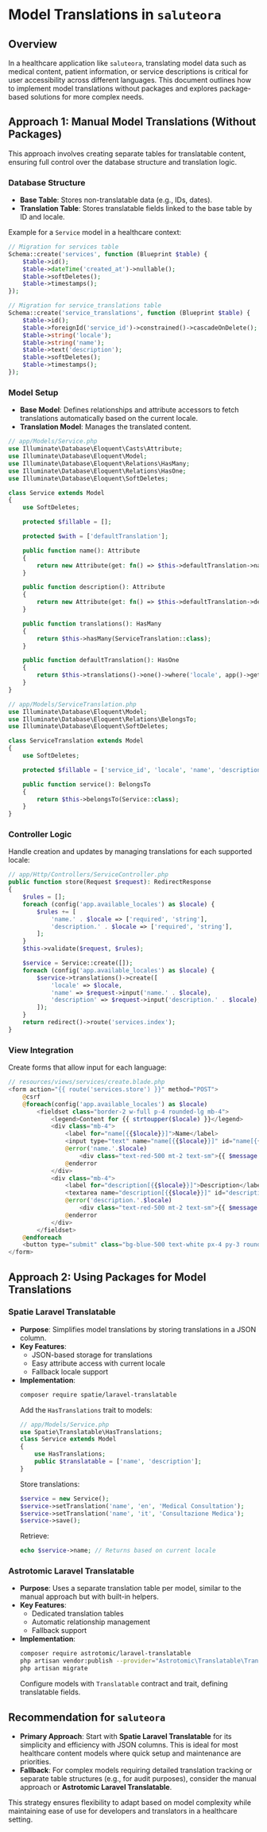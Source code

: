 # Model Translations in `saluteora`

## Overview
In a healthcare application like `saluteora`, translating model data such as medical content, patient information, or service descriptions is critical for user accessibility across different languages. This document outlines how to implement model translations without packages and explores package-based solutions for more complex needs.

## Approach 1: Manual Model Translations (Without Packages)

This approach involves creating separate tables for translatable content, ensuring full control over the database structure and translation logic.

### Database Structure
- **Base Table**: Stores non-translatable data (e.g., IDs, dates).
- **Translation Table**: Stores translatable fields linked to the base table by ID and locale.

Example for a `Service` model in a healthcare context:
```php
// Migration for services table
Schema::create('services', function (Blueprint $table) {
    $table->id();
    $table->dateTime('created_at')->nullable();
    $table->softDeletes();
    $table->timestamps();
});

// Migration for service_translations table
Schema::create('service_translations', function (Blueprint $table) {
    $table->id();
    $table->foreignId('service_id')->constrained()->cascadeOnDelete();
    $table->string('locale');
    $table->string('name');
    $table->text('description');
    $table->softDeletes();
    $table->timestamps();
});
```

### Model Setup
- **Base Model**: Defines relationships and attribute accessors to fetch translations automatically based on the current locale.
- **Translation Model**: Manages the translated content.

```php
// app/Models/Service.php
use Illuminate\Database\Eloquent\Casts\Attribute;
use Illuminate\Database\Eloquent\Model;
use Illuminate\Database\Eloquent\Relations\HasMany;
use Illuminate\Database\Eloquent\Relations\HasOne;
use Illuminate\Database\Eloquent\SoftDeletes;

class Service extends Model
{
    use SoftDeletes;

    protected $fillable = [];

    protected $with = ['defaultTranslation'];

    public function name(): Attribute
    {
        return new Attribute(get: fn() => $this->defaultTranslation->name);
    }

    public function description(): Attribute
    {
        return new Attribute(get: fn() => $this->defaultTranslation->description);
    }

    public function translations(): HasMany
    {
        return $this->hasMany(ServiceTranslation::class);
    }

    public function defaultTranslation(): HasOne
    {
        return $this->translations()->one()->where('locale', app()->getLocale());
    }
}

// app/Models/ServiceTranslation.php
use Illuminate\Database\Eloquent\Model;
use Illuminate\Database\Eloquent\Relations\BelongsTo;
use Illuminate\Database\Eloquent\SoftDeletes;

class ServiceTranslation extends Model
{
    use SoftDeletes;

    protected $fillable = ['service_id', 'locale', 'name', 'description'];

    public function service(): BelongsTo
    {
        return $this->belongsTo(Service::class);
    }
}
```

### Controller Logic
Handle creation and updates by managing translations for each supported locale:

```php
// app/Http/Controllers/ServiceController.php
public function store(Request $request): RedirectResponse
{
    $rules = [];
    foreach (config('app.available_locales') as $locale) {
        $rules += [
            'name.' . $locale => ['required', 'string'],
            'description.' . $locale => ['required', 'string'],
        ];
    }
    $this->validate($request, $rules);

    $service = Service::create([]);
    foreach (config('app.available_locales') as $locale) {
        $service->translations()->create([
            'locale' => $locale,
            'name' => $request->input('name.' . $locale),
            'description' => $request->input('description.' . $locale),
        ]);
    }
    return redirect()->route('services.index');
}
```

### View Integration
Create forms that allow input for each language:

```php
// resources/views/services/create.blade.php
<form action="{{ route('services.store') }}" method="POST">
    @csrf
    @foreach(config('app.available_locales') as $locale)
        <fieldset class="border-2 w-full p-4 rounded-lg mb-4">
            <legend>Content for {{ strtoupper($locale) }}</legend>
            <div class="mb-4">
                <label for="name[{{$locale}}]">Name</label>
                <input type="text" name="name[{{$locale}}]" id="name[{{$locale}}]" class="bg-gray-100 border-2 w-full p-4 rounded-lg" value="{{ old('name.'.$locale) }}">
                @error('name.'.$locale)
                    <div class="text-red-500 mt-2 text-sm">{{ $message }}</div>
                @enderror
            </div>
            <div class="mb-4">
                <label for="description[{{$locale}}]">Description</label>
                <textarea name="description[{{$locale}}]" id="description[{{$locale}}]" cols="30" rows="4" class="bg-gray-100 border-2 w-full p-4 rounded-lg">{{ old('description.'.$locale) }}</textarea>
                @error('description.'.$locale)
                    <div class="text-red-500 mt-2 text-sm">{{ $message }}</div>
                @enderror
            </div>
        </fieldset>
    @endforeach
    <button type="submit" class="bg-blue-500 text-white px-4 py-3 rounded font-medium w-full">Create Service</button>
</form>
```

## Approach 2: Using Packages for Model Translations

### Spatie Laravel Translatable
- **Purpose**: Simplifies model translations by storing translations in a JSON column.
- **Key Features**:
  - JSON-based storage for translations
  - Easy attribute access with current locale
  - Fallback locale support
- **Implementation**:
  ```bash
  composer require spatie/laravel-translatable
  ```
  Add the `HasTranslations` trait to models:
  ```php
  // app/Models/Service.php
  use Spatie\Translatable\HasTranslations;
  class Service extends Model
  {
      use HasTranslations;
      public $translatable = ['name', 'description'];
  }
  ```
  Store translations:
  ```php
  $service = new Service();
  $service->setTranslation('name', 'en', 'Medical Consultation');
  $service->setTranslation('name', 'it', 'Consultazione Medica');
  $service->save();
  ```
  Retrieve:
  ```php
  echo $service->name; // Returns based on current locale
  ```

### Astrotomic Laravel Translatable
- **Purpose**: Uses a separate translation table per model, similar to the manual approach but with built-in helpers.
- **Key Features**:
  - Dedicated translation tables
  - Automatic relationship management
  - Fallback support
- **Implementation**:
  ```bash
  composer require astrotomic/laravel-translatable
  php artisan vendor:publish --provider="Astrotomic\Translatable\TranslatableServiceProvider"
  php artisan migrate
  ```
  Configure models with `Translatable` contract and trait, defining translatable fields.

## Recommendation for `saluteora`
- **Primary Approach**: Start with **Spatie Laravel Translatable** for its simplicity and efficiency with JSON columns. This is ideal for most healthcare content models where quick setup and maintenance are priorities.
- **Fallback**: For complex models requiring detailed translation tracking or separate table structures (e.g., for audit purposes), consider the manual approach or **Astrotomic Laravel Translatable**.

This strategy ensures flexibility to adapt based on model complexity while maintaining ease of use for developers and translators in a healthcare setting.
